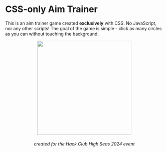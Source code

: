# CSS-only Aim Trainer
This is an aim trainer game created **exclusively** with CSS. No JavaScript, nor any other scripts! The goal of the game is simple - click as many circles as you can without touching the background.

<div align="center">
    <img src="https://highseas.hackclub.com/highlogo.svg" width="300" />
    <h6>created for the Hack Club High Seas 2024 event</h6>
</div>
